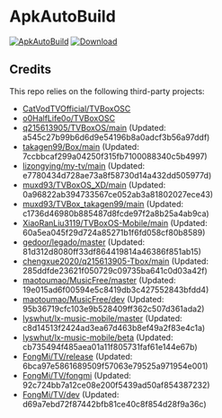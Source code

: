 # ApkAutoBuild

[![ApkAutoBuild](https://github.com/muxd93/ApkAutoBuild/actions/workflows/auto_build.yml/badge.svg)](https://github.com/muxd93/ApkAutoBuild/actions/workflows/auto_build.yml)
[![Download](https://img.shields.io/github/v/release/muxd93/ApkAutoBuild?color=green&logoColor=green&label=Download&logo=DocuSign)](https://github.com/muxd93/ApkAutoBuild/releases)

## Credits
This repo relies on the following third-party projects:
- [CatVodTVOfficial/TVBoxOSC](https://github.com/CatVodTVOfficial/TVBoxOSC)
- [o0HalfLife0o/TVBoxOSC](https://github.com/o0HalfLife0o/TVBoxOSC/releases)
- [q215613905/TVBoxOS/main](https://github.com/q215613905/TVBoxOS) (Updated: a545c27b99b6d6d9e54196b8a0adcf3b56a97ddf)
- [takagen99/Box/main](https://github.com/takagen99/Box) (Updated: 7ccbbcaf299a04250f315fb7100088340c5b4997)
- [lizongying/my-tv/main](https://github.com/lizongying/my-tv) (Updated: e7780434d728ae73a8f58730d14a432dd505977d)
- [muxd93/TVBoxOS_XD/main](https://github.com/muxd93/TVBoxOS_XD) (Updated: 0a96822ab394733567ce052ab3a81802027ece43)
- [muxd93/TVBox_takagen99/main](https://github.com/muxd93/TVBox_takagen99) (Updated: c1736d46980b885487d8fcde97f2a8b25a4ab9ca)
- [XiaoRanLiu3119/TVBoxOS-Mobile/main](https://github.com/XiaoRanLiu3119/TVBoxOS-Mobile) (Updated: 60a5ea045f29d724a85271b1f6fd058cf80b8589)
- [gedoor/legado/master](https://github.com/gedoor/legado) (Updated: 81d312d8080ff33df864419814a46386f851ab15)
- [chengxue2020/q215613905-Tbox/main](https://github.com/chengxue2020/q215613905-Tbox) (Updated: 285ddfde23621f050729c09735ba641c0d03a42f)
- [maotoumao/MusicFree/master](https://github.com/maotoumao/MusicFree) (Updated: 19e015ad6f00594e5c8419db3c427552843bfdd4)
- [maotoumao/MusicFree/dev](https://github.com/maotoumao/MusicFree) (Updated: 95b36719cfc103e9b528409ff362c507d361ada2)
- [lyswhut/lx-music-mobile/master](https://github.com/lyswhut/lx-music-mobile) (Updated: c8d14513f2424ad3ea67d463b8ef49a2f83e4c1a)
- [lyswhut/lx-music-mobile/beta](https://github.com/lyswhut/lx-music-mobile) (Updated: cb735494f485aea01a11f805731faf61e144e67b)
- [FongMi/TV/release](https://github.com/FongMi/TV) (Updated: 6bca97e5861689509f57063e79525a971954e001)
- [FongMi/TV/fongmi](https://github.com/FongMi/TV) (Updated: 92c724bb7a12ce08e200f5439ad50af854387232)
- [FongMi/TV/dev](https://github.com/FongMi/TV) (Updated: d69a7ebd72f87442bfb81ce40c8f854d28f9a36c)
